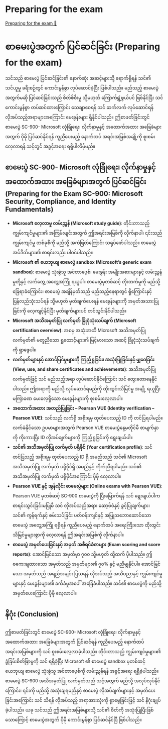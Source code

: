 # Preparing for the exam

[Preparing for the exam 🔗](https://www.coursera.org/learn/microsoft-sc-900-exam-preparation-and-practice/supplement/HgnLi/preparing-for-the-exam)

# စာမေးပွဲအတွက် ပြင်ဆင်ခြင်း (Preparing for the exam)

သင်သည် စာမေးပွဲ ပြင်ဆင်ခြင်း၏ နောက်ဆုံး အဆင့်များသို့ ရောက်ရှိရန် သင်၏ သင်ယူမှု ခရီးစဉ်တွင် ကောင်းမွန်စွာ လုပ်ဆောင်ခဲ့ပြီး ဖြစ်ပါသည်။ မည်သည့် စာမေးပွဲအတွက်မဆို ပြင်ဆင်ခြင်းသည် စိတ်ဖိစီးမှု သို့မဟုတ် ကြောက်ရွံ့ဖွယ်ပင် ဖြစ်နိုင်ပြီး သင် ကောင်းမွန်စွာ တပ်ဆင်ထားကြောင်း သေချာစေရန် သင် ဆက်လက် လုပ်ဆောင်ရန် လိုအပ်သည့်အရာများအကြောင်း မေးခွန်းများ ရှိနိုင်ပါသည်။ ဤစာဖတ်ခြင်းတွင် စာမေးပွဲ SC-900- Microsoft လုံခြုံရေး၊ လိုက်နာမှုနှင့် အထောက်အထား အခြေခံများအတွက် ပိုမို ပြင်ဆင်နိုင်ရန် ကူညီပေးမည့် နောက်ထပ် အရင်းအမြစ်အချို့ကို စူးစမ်းလေ့လာရန် သင့်တွင် အခွင့်အရေး ရရှိပါလိမ့်မည်။

## စာမေးပွဲ SC-900- Microsoft လုံခြုံရေး၊ လိုက်နာမှုနှင့် အထောက်အထား အခြေခံများအတွက် ပြင်ဆင်ခြင်း (Preparing for the Exam SC-900: Microsoft Security, Compliance, and Identity Fundamentals)

- **Microsoft လေ့လာမှု လမ်းညွှန် (Microsoft study guide)**: တိုင်းတာသည့် ကျွမ်းကျင်မှုများ၏ အကြမ်းဖျင်းအတွက် ဤအရင်းအမြစ်ကို လိုက်နာပါ၊ ၎င်းသည် ကျွမ်းကျင်မှု တစ်ခုစီကို မည်သို့ အကဲဖြတ်ကြောင်း သရုပ်ဖော်ပါသည်။ စာမေးပွဲ အပ်ဒိတ်များ၏ စာရင်းလည်း ပါဝင်ပါသည်။
- **Microsoft ၏ ယေဘုယျ စာမေးပွဲ sandbox (Microsoft’s generic exam sandbox)**: စာမေးပွဲ သုံးစွဲသူ အင်တာဖေ့စ်၊ မေးခွန်း အမျိုးအစားများနှင့် လမ်းညွှန်မှုတို့နှင့် လက်တွေ့ အတွေ့အကြုံ ရယူပါ။ စာမေးပွဲမှတစ်ဆင့် တိုးတက်မှုကို မည်သို့ ခြေရာခံကြောင်း၊ စာမေးပွဲ အချိန်မှတ်သည် မည်သည့်နေရာတွင် ရှိကြောင်းနှင့် ပြန်လည်သုံးသပ်ရန် သို့မဟုတ် မှတ်ချက်ပေးရန် မေးခွန်းများကို အမှတ်အသားပြုခြင်းကို လေ့ကျင့်နိုင်ပြီး မှတ်ချက်များပင် တင်သွင်းနိုင်ပါသည်။
- **Microsoft အသိအမှတ်ပြု လက်မှတ် ခြုံငုံသုံးသပ်ချက် (Microsoft certification overview)**: အစမှ အဆုံးအထိ Microsoft အသိအမှတ်ပြု လက်မှတ်၏ မတူညီသော ရှုထောင့်များ၏ မြင့်မားသော အဆင့် ခြုံငုံသုံးသပ်ချက်ကို ရှာဖွေပါ။
- **လက်မှတ်များနှင့် အောင်မြင်မှုများကို ကြည့်ရှုခြင်း၊ အသုံးပြုခြင်းနှင့် မျှဝေခြင်း (View, use, and share certificates and achievements)**: အသိအမှတ်ပြု လက်မှတ်ဖြင့် သင် မည်သည့်အရာ လုပ်ဆောင်နိုင်ကြောင်း သင် တွေးတောနေနိုင်ပါသည်။ ဤအရာကို မည်သို့ လုပ်ဆောင်ရမည်ကို ထိုးထွင်းသိမြင်မှု အချို့ ရယူပြီး မကြာခဏ မေးလေ့ရှိသော မေးခွန်းများကို စူးစမ်းလေ့လာပါ။
- **အထောက်အထား အတည်ပြုခြင်း – Pearson VUE (Identity verification – Pearson VUE)**: သင်သည် လက်ရှိ အစိုးရမှ ထုတ်ပေးသည့် ID ကို တင်ပြရပါမည်။ လက်ခံနိုင်သော ဥပမာများအတွက် Pearson VUE စာမေးပွဲနေ့မတိုင်မီ စာမျက်နှာကို ကိုးကားပြီး ID လိုအပ်ချက်များကို ကြည့်ရှုခြင်းကို ရွေးချယ်ပါ။
- **သင်၏ အသိအမှတ်ပြု လက်မှတ် ပရိုဖိုင် (Your certification profile)**: သင် တင်ပြသည့် အစိုးရမှ ထုတ်ပေးသည့် ID ရှိ အမည်သည် သင်၏ Microsoft အသိအမှတ်ပြု လက်မှတ် ပရိုဖိုင်ရှိ အမည်နှင့် ကိုက်ညီရပါမည်။ သင်၏ အသိအမှတ်ပြု လက်မှတ် ပရိုဖိုင်အကြောင်း ပိုမို လေ့လာပါ။
- **Pearson VUE နှင့် အွန်လိုင်း စာမေးပွဲများ (Online exams with Pearson VUE)**: Pearson VUE မှတစ်ဆင့် SC-900 စာမေးပွဲကို ပြီးမြောက်ရန် သင် ရွေးချယ်ပါက စာရင်းသွင်းခြင်းမပြုမီ သင် လိုအပ်သည့်အရာ၊ ဆော့ဖ်ဝဲနှင့် ခွင့်ပြုချက်များ၊ သင်၏ ကွန်ရက်နှင့် စမ်းသပ်ခြင်း ပတ်ဝန်းကျင်နှင့် အပြုသဘောဆောင်သော စာမေးပွဲ အတွေ့အကြုံ ရရှိရန် ကူညီပေးမည့် နောက်ထပ် အရေးကြီးသော ထိုးထွင်းသိမြင်မှုများစွာကို လေ့လာရန် ဤအရင်းအမြစ်ကို လိုက်နာပါ။
- **စာမေးပွဲ အမှတ်ပေးခြင်းနှင့် အမှတ် အစီရင်ခံစာများ (Exam scoring and score reports)**: အောင်မြင်သော အမှတ်မှာ ၇၀၀ သို့မဟုတ် ထို့ထက် ပိုပါသည်။ ဤ စကေးချထားသော အမှတ်သည် အမှတ်များ၏ ၇၀% နှင့် မညီမျှနိုင်ပါ။ အောင်မြင်သော အမှတ်သည် အရည်အချင်း ပြသရန် လိုအပ်သည့် အသိပညာနှင့် ကျွမ်းကျင်မှုများနှင့် မေးခွန်းများ၏ ခက်ခဲမှုအပေါ် အခြေခံပါသည်။ သင်၏ စာမေးပွဲကို မည်သို့ အမှတ်ပေးကြောင်း ပိုမို လေ့လာပါ။

## နိဂုံး (Conclusion)

ဤစာဖတ်ခြင်းတွင် စာမေးပွဲ SC-900- Microsoft လုံခြုံရေး၊ လိုက်နာမှုနှင့် အထောက်အထား အခြေခံများအတွက် ပြင်ဆင်ရန် ကူညီပေးမည့် နောက်ထပ် အရင်းအမြစ်များကို သင် စူးစမ်းလေ့လာခဲ့ပါသည်။ တိုင်းတာသည့် ကျွမ်းကျင်မှုများ၏ ခွဲခြမ်းစိတ်ဖြာမှုကို သင် ရရှိခဲ့ပြီး Microsoft ၏ စာမေးပွဲ sandbox မှတစ်ဆင့် ယေဘုယျ စာမေးပွဲ သုံးစွဲသူ အင်တာဖေ့စ်ကို လမ်းညွှန်ရန် အခွင့်အရေး ရရှိခဲ့ပါသည်။ စာမေးပွဲ SC-900 အသိအမှတ်ပြု လက်မှတ်သည် သင့်အတွက် မည်သို့ အလုပ်လုပ်နိုင်ကြောင်း၊ ၎င်းကို မည်သို့ အသုံးချရမည်နှင့် စာမေးပွဲ လိုအပ်ချက်များနှင့် အမှတ်ပေးခြင်းအကြောင်း သင် သိရန် လိုအပ်သည့် အရာအားလုံးကို ရှာဖွေခြင်းဖြင့် သင် နိဂုံးချုပ်ခဲ့ပါသည်။ ယခု သင်သည် ဤအရင်းအမြစ်များသို့ သင်၏ စိတ်ကို အသုံးပြုပြီးဖြစ်သောကြောင့် စာမေးပွဲအတွက် ပိုမို ကောင်းမွန်စွာ ပြင်ဆင်နိုင်ပြီ ဖြစ်ပါသည်။
